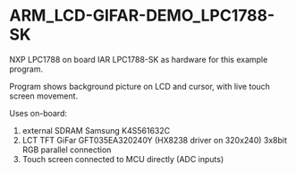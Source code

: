 ARM_LCD-GIFAR-DEMO_LPC1788-SK
=============================
NXP LPC1788 on board IAR LPC1788-SK as hardware for this example program.

Program shows background picture on LCD and cursor, with live touch screen movement.

Uses on-board:
1. external SDRAM  Samsung K4S561632C
2. LCT TFT GiFar GFT035EA320240Y  (HX8238 driver on 320x240) 3x8bit RGB parallel connection
3. Touch screen connected to MCU directly (ADC inputs)
